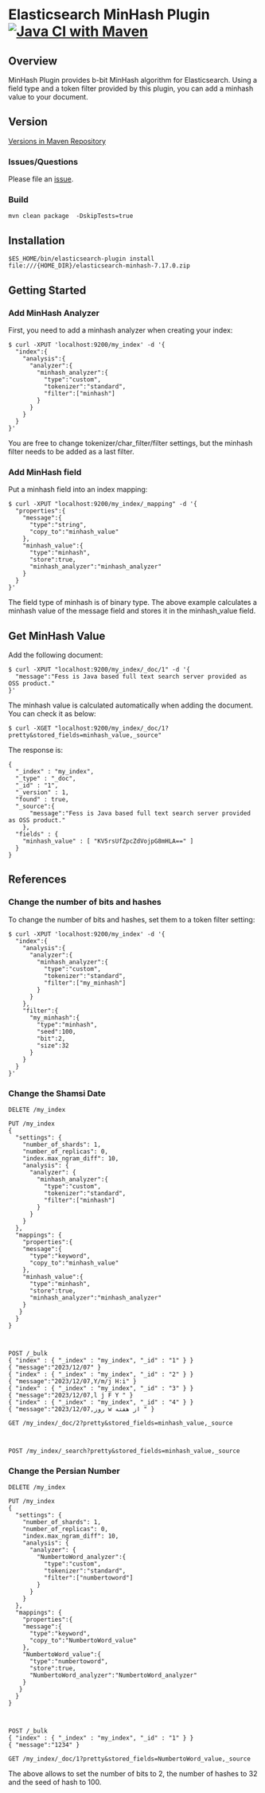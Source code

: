 Elasticsearch MinHash Plugin
[![Java CI with Maven](https://github.com/codelibs/elasticsearch-minhash/actions/workflows/maven.yml/badge.svg)](https://github.com/codelibs/elasticsearch-minhash/actions/workflows/maven.yml)
=======================

## Overview

MinHash Plugin provides b-bit MinHash algorithm for Elasticsearch.
Using a field type and a token filter provided by this plugin, you can add a minhash value to your document.

## Version

[Versions in Maven Repository](https://repo1.maven.org/maven2/org/codelibs/elasticsearch-minhash/)

### Issues/Questions

Please file an [issue](https://github.com/codelibs/elasticsearch-minhash/issues "issue").

### Build

    mvn clean package  -DskipTests=true



## Installation

    $ES_HOME/bin/elasticsearch-plugin install file:///{HOME_DIR}/elasticsearch-minhash-7.17.0.zip


## Getting Started

### Add MinHash Analyzer

First, you need to add a minhash analyzer when creating your index:

    $ curl -XPUT 'localhost:9200/my_index' -d '{
      "index":{
        "analysis":{
          "analyzer":{
            "minhash_analyzer":{
              "type":"custom",
              "tokenizer":"standard",
              "filter":["minhash"]
            }
          }
        }
      }
    }'

You are free to change tokenizer/char\_filter/filter settings, but the minhash filter needs to be added as a last filter.

### Add MinHash field

Put a minhash field into an index mapping:

    $ curl -XPUT "localhost:9200/my_index/_mapping" -d '{
      "properties":{
        "message":{
          "type":"string",
          "copy_to":"minhash_value"
        },
        "minhash_value":{
          "type":"minhash",
          "store":true,
          "minhash_analyzer":"minhash_analyzer"
        }
      }
    }'

The field type of minhash is of binary type.
The above example calculates a minhash value of the message field and stores it in the minhash\_value field.

## Get MinHash Value

Add the following document:

    $ curl -XPUT "localhost:9200/my_index/_doc/1" -d '{
      "message":"Fess is Java based full text search server provided as OSS product."
    }'

The minhash value is calculated automatically when adding the document.
You can check it as below:

    $ curl -XGET "localhost:9200/my_index/_doc/1?pretty&stored_fields=minhash_value,_source"

The response is:

    {
      "_index" : "my_index",
      "_type" : "_doc",
      "_id" : "1",
      "_version" : 1,
      "found" : true,
      "_source":{
          "message":"Fess is Java based full text search server provided as OSS product."
        },
      "fields" : {
        "minhash_value" : [ "KV5rsUfZpcZdVojpG8mHLA==" ]
      }
    }

## References

### Change the number of bits and hashes

To change the number of bits and hashes, set them to a token filter setting:

    $ curl -XPUT 'localhost:9200/my_index' -d '{
      "index":{
        "analysis":{
          "analyzer":{
            "minhash_analyzer":{
              "type":"custom",
              "tokenizer":"standard",
              "filter":["my_minhash"]
            }
          }
        },
        "filter":{
          "my_minhash":{
            "type":"minhash",
            "seed":100,
            "bit":2,
            "size":32
          }
        }
      }
    }'



### Change the Shamsi Date

    DELETE /my_index
    
    PUT /my_index
    {
      "settings": {
        "number_of_shards": 1,
        "number_of_replicas": 0,
        "index.max_ngram_diff": 10,
        "analysis": {
          "analyzer": {
            "minhash_analyzer":{
              "type":"custom",
              "tokenizer":"standard",
              "filter":["minhash"]
            }
          }
        }
      },
      "mappings": {
        "properties":{
        "message":{
          "type":"keyword",
          "copy_to":"minhash_value"
        },
        "minhash_value":{
          "type":"minhash",
          "store":true,
          "minhash_analyzer":"minhash_analyzer"
        }
       }
      }
    }



    POST /_bulk
    { "index" : { "_index" : "my_index", "_id" : "1" } }
    { "message":"2023/12/07" }
    { "index" : { "_index" : "my_index", "_id" : "2" } }
    { "message":"2023/12/07,Y/m/j H:i" }
    { "index" : { "_index" : "my_index", "_id" : "3" } }
    { "message":"2023/12/07,l j F Y " }
    { "index" : { "_index" : "my_index", "_id" : "4" } }
    { "message":"2023/12/07,روز w از هفته " }
    
    GET /my_index/_doc/2?pretty&stored_fields=minhash_value,_source
    
    
    
    POST /my_index/_search?pretty&stored_fields=minhash_value,_source
    



### Change the Persian Number

    DELETE /my_index
    
    PUT /my_index
    {
      "settings": {
        "number_of_shards": 1,
        "number_of_replicas": 0,
        "index.max_ngram_diff": 10,
        "analysis": {
          "analyzer": {
            "NumbertoWord_analyzer":{
              "type":"custom",
              "tokenizer":"standard",
              "filter":["numbertoword"]
            }
          }
        }
      },
      "mappings": {
        "properties":{
        "message":{
          "type":"keyword",
          "copy_to":"NumbertoWord_value"
        },
        "NumbertoWord_value":{
          "type":"numbertoword",
          "store":true,
          "NumbertoWord_analyzer":"NumbertoWord_analyzer"
        }
       }
      }
    }
    
    
    
    POST /_bulk
    { "index" : { "_index" : "my_index", "_id" : "1" } }
    { "message":"1234" }
    
    GET /my_index/_doc/1?pretty&stored_fields=NumbertoWord_value,_source









The above allows to set the number of bits to 2, the number of hashes to 32 and the seed of hash to 100.

